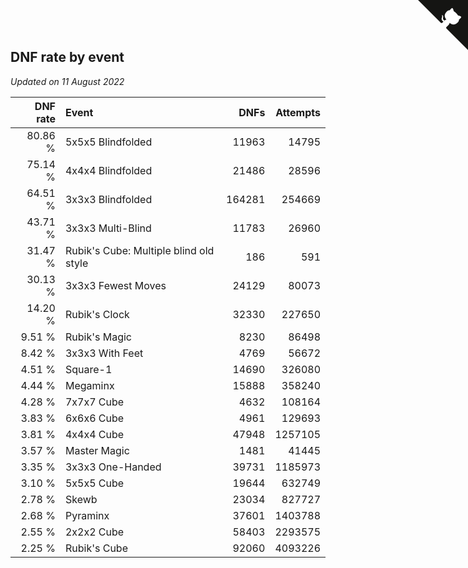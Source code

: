 ## DNF rate by event

*Updated on 11 August 2022*

| DNF rate | Event | DNFs | Attempts |
| ---: | :--- | ---: | ---: |
| 80.86 % | 5x5x5 Blindfolded | 11963 | 14795 |
| 75.14 % | 4x4x4 Blindfolded | 21486 | 28596 |
| 64.51 % | 3x3x3 Blindfolded | 164281 | 254669 |
| 43.71 % | 3x3x3 Multi-Blind | 11783 | 26960 |
| 31.47 % | Rubik's Cube: Multiple blind old style | 186 | 591 |
| 30.13 % | 3x3x3 Fewest Moves | 24129 | 80073 |
| 14.20 % | Rubik's Clock | 32330 | 227650 |
| 9.51 % | Rubik's Magic | 8230 | 86498 |
| 8.42 % | 3x3x3 With Feet | 4769 | 56672 |
| 4.51 % | Square-1 | 14690 | 326080 |
| 4.44 % | Megaminx | 15888 | 358240 |
| 4.28 % | 7x7x7 Cube | 4632 | 108164 |
| 3.83 % | 6x6x6 Cube | 4961 | 129693 |
| 3.81 % | 4x4x4 Cube | 47948 | 1257105 |
| 3.57 % | Master Magic | 1481 | 41445 |
| 3.35 % | 3x3x3 One-Handed | 39731 | 1185973 |
| 3.10 % | 5x5x5 Cube | 19644 | 632749 |
| 2.78 % | Skewb | 23034 | 827727 |
| 2.68 % | Pyraminx | 37601 | 1403788 |
| 2.55 % | 2x2x2 Cube | 58403 | 2293575 |
| 2.25 % | Rubik's Cube | 92060 | 4093226 |


<a href="https://github.com/JustinTimeCuber/wca_statistics" class="github-corner" aria-label="View source on Github"><svg width="80" height="80" viewBox="0 0 250 250" style="fill:#151513; color:#fff; position: absolute; top: 0; border: 0; right: 0;" aria-hidden="true"><path d="M0,0 L115,115 L130,115 L142,142 L250,250 L250,0 Z"></path><path d="M128.3,109.0 C113.8,99.7 119.0,89.6 119.0,89.6 C122.0,82.7 120.5,78.6 120.5,78.6 C119.2,72.0 123.4,76.3 123.4,76.3 C127.3,80.9 125.5,87.3 125.5,87.3 C122.9,97.6 130.6,101.9 134.4,103.2" fill="currentColor" style="transform-origin: 130px 106px;" class="octo-arm"></path><path d="M115.0,115.0 C114.9,115.1 118.7,116.5 119.8,115.4 L133.7,101.6 C136.9,99.2 139.9,98.4 142.2,98.6 C133.8,88.0 127.5,74.4 143.8,58.0 C148.5,53.4 154.0,51.2 159.7,51.0 C160.3,49.4 163.2,43.6 171.4,40.1 C171.4,40.1 176.1,42.5 178.8,56.2 C183.1,58.6 187.2,61.8 190.9,65.4 C194.5,69.0 197.7,73.2 200.1,77.6 C213.8,80.2 216.3,84.9 216.3,84.9 C212.7,93.1 206.9,96.0 205.4,96.6 C205.1,102.4 203.0,107.8 198.3,112.5 C181.9,128.9 168.3,122.5 157.7,114.1 C157.9,116.9 156.7,120.9 152.7,124.9 L141.0,136.5 C139.8,137.7 141.6,141.9 141.8,141.8 Z" fill="currentColor" class="octo-body"></path></svg></a><style>.github-corner:hover .octo-arm{animation:octocat-wave 560ms ease-in-out}@keyframes octocat-wave{0%,100%{transform:rotate(0)}20%,60%{transform:rotate(-25deg)}40%,80%{transform:rotate(10deg)}}@media (max-width:500px){.github-corner:hover .octo-arm{animation:none}.github-corner .octo-arm{animation:octocat-wave 560ms ease-in-out}}</style>
